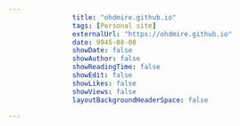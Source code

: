 ---
                title: "ohdmire.github.io"
                tags: [Personal site]
                externalUrl: "https://ohdmire.github.io"
                date: 9945-08-08
                showDate: false
                showAuthor: false
                showReadingTime: false
                showEdit: false
                showLikes: false
                showViews: false
                layoutBackgroundHeaderSpace: false
                ---
